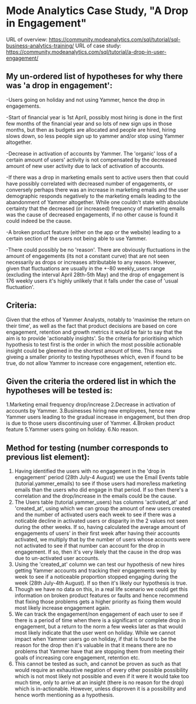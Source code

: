 # Mode Analytics Case Study, "A Drop in Engagement"

URL of overview: https://community.modeanalytics.com/sql/tutorial/sql-business-analytics-training/
URL of case study: https://community.modeanalytics.com/sql/tutorial/a-drop-in-user-engagement/

## My un-ordered list of hypotheses for why there was 'a drop in engagement':
-Users going on holiday and not using Yammer, hence the drop in engagements.

-Start of financial year is 1st April, possibly most hiring is done in the first few months of the financial year and so lots of new sign ups
in those months, but then as budgets are allocated and people are hired, hiring slows down, so less people sign up to yammer and/or stop using Yammer altogether.

-Decrease in activation of accounts by Yammer. The 'organic' loss of a certain amount of users' activity is not compensated by the decreased amount of new
user activity due to lack of activation of accounts.

-If there was a drop in marketing emails sent to active users then that could have possibly correlated with decreased number of engagements,
or conversely perhaps there was an increase in marketing emails and the user demographic responds negatively to the marketing emails leading to
the abandonment of Yammer altogether. While one couldn't state with absolute certainty that the decreased (or increased) frequency of marketing emails
was the cause of decreased engagements, if no other cause is found it could indeed be the cause.

-A broken product feature (either on the app or the website) leading to a certain section of the users not being able to use Yammer.

-There could possibly be no 'reason'. There are obviously fluctuations in the amount of engagements (its not a constant curve) that are not seen
necessarily as drops or increases attributable to any reason. However, given that fluctuations are usually in the +-80 weekly_users range (excluding
the interval April 28th-5th May) and the drop of engagement is 176 weekly users it's highly unlikely that it falls under the case of 'usual fluctuation'.

## Criteria:
Given that the ethos of Yammer Analysts, notably to 'maximise the return on their time', as well as the fact that product decisions are based on 
core engagement, retention and growth metrics it would be fair to say that the aim is to provide 'actionably insights'. So the criteria for 
prioritising which hypothesis to test first is the order in which the most possible actionable insight could be gleemed in the shortest amount of 
time. This means giveing a smaller priority to testing hypotheses which, even if found to be true, do not allow Yammer to increase core engagement,
retention etc.

## Given the criteria the ordered list in which the hypotheses will be tested is:
1.Marketing email frequency drop/increase 
2.Decrease in activation of accounts by Yammer. 
3.Businesses hiring new employees, hence new Yammer users leading to the gradual increase in engagement,
but then drop is due to those users discontinuing user of Yammer.
4.Broken product feature
5.Yammer users going on holiday.
6.No reason.

## Method for testing (number corresponds to previous list element):
1. Having identified the users with no engagement in the 'drop in engagement' period (28th July-4 August) we use the Email Events table 
(tutorial.yammer_emails) to see if those users had more/less marketing emails than the users who did engage in that period. If so then there's a
correlation and the drop/increase in the emails could be the cause.
2. The Users table (tutorial.yammer_users) has columns 'activated_at' and 'created_at', using which we can group the amount of new users created
and the number of activated users each week to see if there was a noticable decline in activated users or disparity in the 2 values
not seen during the other weeks. If so, having calculated the average amount of engagements of users' in their first week after having their 
accounts activated, we multiply that by the number of users whose accounts were not activated to see if that number can account for the drop in
engagement. If so, then it's very likely that the cause in the drop was due to un-activated user accounts. 
3. Using the 'created_at' column we can test our hypothesis of new hires getting Yammer accounts and tracking their engagements week by week to 
see if a noticeable proportion stopped engaging during the week (28th July-4th August). If so then it's likely our hypothesis is true.
4. Though we have no data on this, in a real life scenario we could get this information on broken product features or faults and hence recommend
that fixing those problems gets a higher priority as fixing them would most likely increase engagement again.
5. We can track the engagement/non engagement of each user to see if there is a period of time when there is a significant or complete drop in 
engagement, but a return to the norm a few weeks later as that would most likely indicate that the user went on holiday. While we cannot impact when
Yammer users go on holiday, if that is found to be the reason for the drop then it's valuable in that it means there are no problems that Yammer
have that are stopping them from meeting their goals of increasing core engagement, retention etc.
6. This cannot be tested as such, and cannot be proven as such as that would require an exhaustive negation of every other possible possibility
which is not most likely not possible and even if it were it would take too much time, only to arrive at an insight (there is no reason for
the drop) which is in-actionable. However, unless disproven it is a possibility and hence worth mentioning as a hypothesis.




